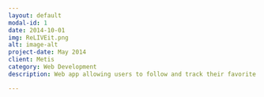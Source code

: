 ```yaml
---
layout: default
modal-id: 1
date: 2014-10-01
img: ReLIVEit.png
alt: image-alt
project-date: May 2014
client: Metis
category: Web Development
description: Web app allowing users to follow and track their favorite bands and upcoming tour dates.  Users will also be able to track when audio recordings of the artists shows become available. <p><a href="http://reliveit.herokuapp.com">Check out the app on Heroku</a></p>  <p><a href="https://github.com/BostonREB/reLiveit">Check out the code on Github</a></p>

---
```

